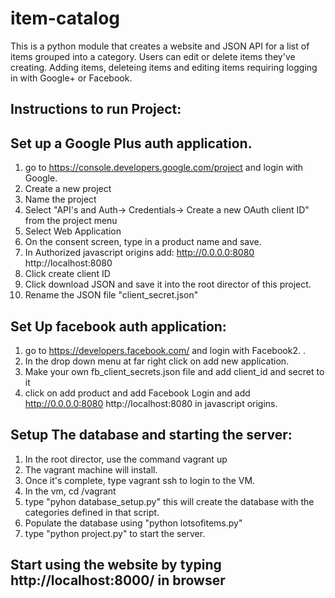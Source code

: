 # item-catalog
This is a python module that creates a website and JSON API for a list of items grouped into a category. Users can edit or delete items they've creating. Adding items, deleteing items and editing items requiring logging in with Google+ or Facebook.

## Instructions to run Project:

## Set up a Google Plus auth application.
1. go to https://console.developers.google.com/project and login with Google.
2. Create a new project
3. Name the project
4. Select "API's and Auth-> Credentials-> Create a new OAuth client ID" from the project menu
5. Select Web Application
6. On the consent screen, type in a product name and save.
7. In Authorized javascript origins add: http://0.0.0.0:8080 http://localhost:8080
8. Click create client ID
9. Click download JSON and save it into the root director of this project.
10. Rename the JSON file "client_secret.json"
 
## Set Up facebook auth application:
1. go to https://developers.facebook.com/ and login with Facebook2. .
2. In the drop down menu at far right click on add new application.
3. Make your own fb_client_secrets.json file and add client_id and secret to it
4. click on add product and add Facebook Login and add  http://0.0.0.0:8080 http://localhost:8080 in javascript origins.

## Setup The database and starting the server:
1. In the root director, use the command vagrant up
2. The vagrant machine will install.
3. Once it's complete, type vagrant ssh to login to the VM.
4. In the vm, cd /vagrant
5. type "pyhon database_setup.py" this will create the database with the categories defined in that script.
6. Populate the database using "python lotsofitems.py"
6. type "python project.py" to start the server.

## Start using the website by typing http://localhost:8000/ in browser
